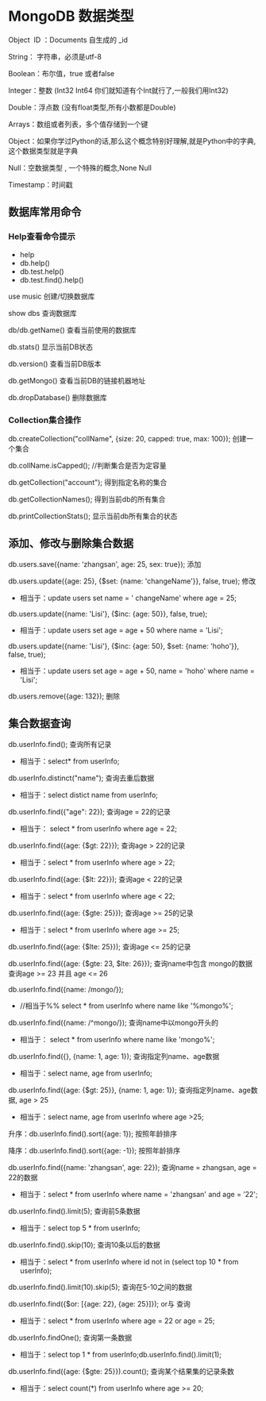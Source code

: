 # MongoDB 数据类型

Object  ID ：Documents 自生成的 _id

String： 字符串，必须是utf-8

Boolean：布尔值，true 或者false

Integer：整数 (Int32 Int64 你们就知道有个Int就行了,一般我们用Int32)

Double：浮点数 (没有float类型,所有小数都是Double)

Arrays：数组或者列表，多个值存储到一个键

Object：如果你学过Python的话,那么这个概念特别好理解,就是Python中的字典,这个数据类型就是字典

Null：空数据类型 , 一个特殊的概念,None Null

Timestamp：时间戳

## 数据库常用命令

### Help查看命令提示

- help
- db.help()
- db.test.help()
- db.test.find().help()

use music 创建/切换数据库

show dbs 查询数据库

db/db.getName() 查看当前使用的数据库

db.stats() 显示当前DB状态

db.version() 查看当前DB版本

db.getMongo() 查看当前DB的链接机器地址

db.dropDatabase() 删除数据库

### Collection集合操作

db.createCollection("collName", {size: 20, capped: true, max: 100});  创建一个集合

db.collName.isCapped(); //判断集合是否为定容量

db.getCollection("account"); 得到指定名称的集合

db.getCollectionNames(); 得到当前db的所有集合

db.printCollectionStats(); 显示当前db所有集合的状态

## 添加、修改与删除集合数据

db.users.save({name: ‘zhangsan', age: 25, sex: true});  添加

db.users.update({age: 25}, {$set: {name: 'changeName'}}, false, true); 修改

- 相当于：update users set name = ' changeName' where age = 25;

db.users.update({name: 'Lisi'}, {$inc: {age: 50}}, false, true);

- 相当于：update users set age = age + 50 where name = 'Lisi';

db.users.update({name: 'Lisi'}, {$inc: {age: 50}, $set: {name: 'hoho'}}, false, true);

- 相当于：update users set age = age + 50, name = 'hoho'  where name = 'Lisi';

db.users.remove({age: 132}); 删除

## 集合数据查询

db.userInfo.find();  查询所有记录

- 相当于：select* from userInfo;

db.userInfo.distinct("name");  查询去重后数据

- 相当于：select distict name from userInfo;

db.userInfo.find({"age": 22}); 查询age = 22的记录

- 相当于： select * from userInfo where age = 22;

db.userInfo.find({age: {$gt: 22}}); 查询age > 22的记录

- 相当于：select * from userInfo where age > 22;

db.userInfo.find({age: {$lt: 22}}); 查询age < 22的记录

- 相当于：select * from userInfo where age < 22;

db.userInfo.find({age: {$gte: 25}}); 查询age >= 25的记录

- 相当于：select * from userInfo where age >= 25;

db.userInfo.find({age: {$lte: 25}});  查询age <= 25的记录

db.userInfo.find({age: {$gte: 23, $lte: 26}});  查询name中包含 mongo的数据 查询age >= 23 并且 age <= 26

db.userInfo.find({name: /mongo/});  

- //相当于%% select * from userInfo where name like '%mongo%';

db.userInfo.find({name: /^mongo/}); 查询name中以mongo开头的

- 相当于： select * from userInfo where name like 'mongo%';

db.userInfo.find({}, {name: 1, age: 1}); 查询指定列name、age数据

- 相当于：select name, age from userInfo;

db.userInfo.find({age: {$gt: 25}}, {name: 1, age: 1}); 查询指定列name、age数据, age > 25

- 相当于：select name, age from userInfo where age >25;

升序：db.userInfo.find().sort({age: 1});  按照年龄排序

降序：db.userInfo.find().sort({age: -1});  按照年龄排序

db.userInfo.find({name: 'zhangsan', age: 22});  查询name = zhangsan, age = 22的数据

- 相当于：select * from userInfo where name = 'zhangsan' and age = ’22';

db.userInfo.find().limit(5);  查询前5条数据

- 相当于：select top 5 * from userInfo;

db.userInfo.find().skip(10); 查询10条以后的数据

- 相当于：select \* from userInfo where id not in (select top 10 \* from userInfo);

db.userInfo.find().limit(10).skip(5);  查询在5-10之间的数据

db.userInfo.find({$or: [{age: 22}, {age: 25}]});  or与 查询

- 相当于：select * from userInfo where age = 22 or age = 25;

db.userInfo.findOne();  查询第一条数据

- 相当于：select top 1 * from userInfo;db.userInfo.find().limit(1);

db.userInfo.find({age: {$gte: 25}}).count();  查询某个结果集的记录条数

- 相当于：select count(*) from userInfo where age >= 20;
